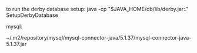 to run the derby database setup:
java -cp "$JAVA_HOME/db/lib/derby.jar:." SetupDerbyDatabase

mysql:

~/.m2/repository/mysql/mysql-connector-java/5.1.37/mysql-connector-java-5.1.37.jar